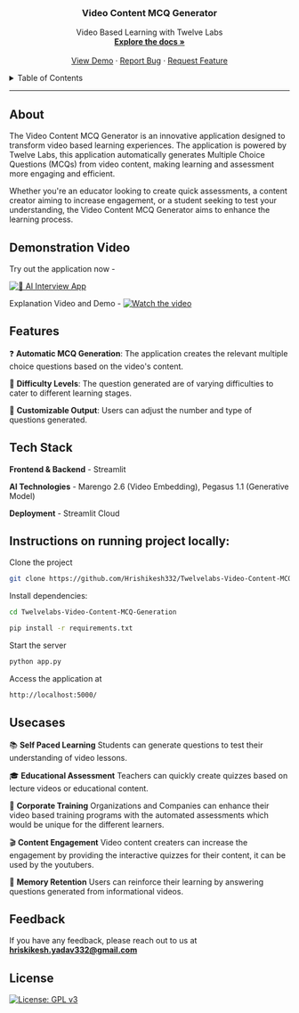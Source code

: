 <br />
<div align="center">
  <h3 align="center">Video Content MCQ Generator</h3>
  <p align="center">
    Video Based Learning with Twelve Labs
    <br />
    <a href="https://github.com/Hrishikesh332/Twelvelabs-Video-Content-MCQ-Generation"><strong>Explore the docs »</strong></a>
    <br />
    <br />
    <a href="https://github.com/Hrishikesh332/Twelvelabs-Video-Content-MCQ-Generation">View Demo</a>
    ·
    <a href="https://github.com/Hrishikesh332/Twelvelabs-Video-Content-MCQ-Generation/issues">Report Bug</a>
    ·
    <a href="https://github.com/Hrishikesh332/Twelvelabs-Video-Content-MCQ-Generation/issues">Request Feature</a>
  </p>
</div>



<details>
  <summary>Table of Contents</summary>
  <ol>
    <li><a href="#About">About</a></li>
    <li><a href="#Features">Features</a></li>
    <li><a href="#Tech-Stack">Tech Stack</a></li>
    <li><a href="#Instructions-on-running-project-locally">Instructions on running project locally</a></li>
        <li><a href="#Usecases">Usecase</a></li>
    <li><a href="#Feedback">Feedback</a></li>
  </ol>
</details>

------

## About

The Video Content MCQ Generator is an innovative application designed to transform video based learning experiences. The application is powered by Twelve Labs, this application automatically generates Multiple Choice Questions (MCQs) from video content, making learning and assessment more engaging and efficient.

Whether you're an educator looking to create quick assessments, a content creator aiming to increase engagement, or a student seeking to test your understanding, the Video Content MCQ Generator aims to enhance the learning process.


## Demonstration Video

Try out the application now -

[![📝 AI Interview App](https://img.shields.io/badge/Video_Content_MCQ_Generator-📝_Launch_the_App-4CAF50?style=for-the-badge)](https://video-mcq-generator.streamlit.app/)

Explanation Video and Demo -
[![Watch the video](https://img.youtube.com/vi/kBuuFu2WNkg/hqdefault.jpg)](https://www.youtube.com/watch?v=kBuuFu2WNkg)

## Features

❓ **Automatic MCQ Generation**: The application creates the relevant multiple choice questions based on the video's content.

🎯 **Difficulty Levels**: The question generated are of varying difficulties to cater to different learning stages.

📝️ **Customizable Output**: Users can adjust the number and type of questions generated.

## Tech Stack

**Frontend & Backend** - Streamlit

**AI Technologies** - Marengo 2.6 (Video Embedding), Pegasus 1.1 (Generative Model)
 
**Deployment** - Streamlit Cloud
 
 ## Instructions on running project locally:

Clone the project

```bash
git clone https://github.com/Hrishikesh332/Twelvelabs-Video-Content-MCQ-Generation.git
```

Install dependencies:

```bash
cd Twelvelabs-Video-Content-MCQ-Generation

pip install -r requirements.txt
```


Start the server

```bash
python app.py
```

Access the application at

```bash
http://localhost:5000/
```


## Usecases

📚️ **Self Paced Learning** Students can generate questions to test their understanding of video lessons.

🎓 **Educational Assessment** Teachers can quickly create quizzes based on lecture videos or educational content.

🏢️ **Corporate Training** Organizations and Companies can enhance their video based training programs with the automated assessments which would be unique for the different learners.

🎬 **Content Engagement** Video content creaters can increase the engagement by providing the interactive quizzes for their content, it can be used by the youtubers.


🧠 **Memory Retention** Users can reinforce their learning by answering questions generated from informational videos.


## Feedback

If you have any feedback, please reach out to us at **hriskikesh.yadav332@gmail.com**


## License

[![License: GPL v3](https://img.shields.io/badge/License-GPLv3-blue.svg)](https://www.gnu.org/licenses/gpl-3.0)


